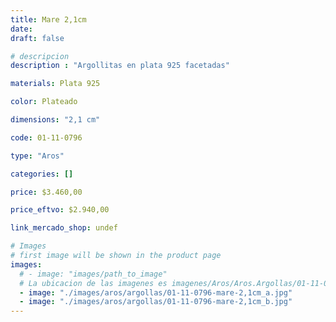 ```yaml
---
title: Mare 2,1cm
date: 
draft: false

# descripcion
description : "Argollitas en plata 925 facetadas"

materials: Plata 925

color: Plateado

dimensions: "2,1 cm"

code: 01-11-0796

type: "Aros"

categories: []

price: $3.460,00

price_eftvo: $2.940,00

link_mercado_shop: undef

# Images
# first image will be shown in the product page
images:
  # - image: "images/path_to_image"
  # La ubicacion de las imagenes es imagenes/Aros/Aros.Argollas/01-11-0796-mare-2,1cm
  - image: "./images/aros/argollas/01-11-0796-mare-2,1cm_a.jpg"
  - image: "./images/aros/argollas/01-11-0796-mare-2,1cm_b.jpg"
---
```

